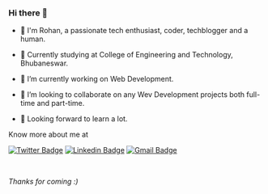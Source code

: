 ### Hi there 👋

- 👋 I'm Rohan, a passionate tech enthusiast, coder, techblogger and a human.

- 🔭 Currently studying at College of Engineering and Technology, Bhubaneswar.

- 🔭 I’m currently working on Web Development.

- 💞️ I’m looking to collaborate on any Wev Development projects both full-time and part-time.

- 🌱 Looking forward to learn a lot.


Know more about me at

[![Twitter Badge](https://img.shields.io/badge/-@RohanKumarKar1-1ca0f1?style=flat-square&labelColor=1ca0f1&logo=twitter&logoColor=white&link=https://twitter.com/RohanKumarKar1)](https://twitter.com/RohanKumarKar1?s=03) [![Linkedin Badge](https://img.shields.io/badge/-rohan-kumar-kar-b515b8197-blue?style=flat-square&logo=Linkedin&logoColor=white&link=https://www.linkedin.com/in/rohan-kumar-kar-b515b8197)](https://www.linkedin.com/in/rohan-kumar-kar-b515b8197) [![Gmail Badge](https://img.shields.io/badge/-rohankumarkar2000@gmail.com-c14438?style=flat-square&logo=Gmail&logoColor=white&link=mailto:rohankumarkar2000@gmail.com)](mailto:rohankumarkar2000@gmail.com)


<br/>

*Thanks for coming :)*
